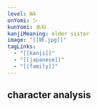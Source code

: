 ```yaml
---
level: N4
onYomi: シ
kunYomi: あね
kanjiMeaning: elder sister
image: "[[姉.jpg]]"
tagLinks:
  - "[[kanji]]"
  - "[[japanese]]"
  - "[[family]]"
---
```

## character analysis